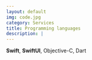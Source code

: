 ```yaml
---
layout: default
img: code.jpg
category: Services
title: Programming languages
description: |
---
```

  <b>Swift</b>, <b>SwiftUI</b>, Objective-C, Dart 
